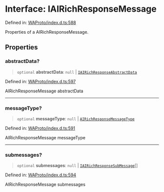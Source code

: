# Interface: IAIRichResponseMessage

Defined in: [WAProto/index.d.ts:588](https://github.com/Fokusdotid/Baileys/blob/e5a24e138f3b69cf124e0406999e537d5c9a6c18/WAProto/index.d.ts#L588)

Properties of a AIRichResponseMessage.

## Properties

### abstractData?

> `optional` **abstractData**: `null` \| [`IAIRichResponseAbstractData`](../namespaces/AIRichResponseMessage/interfaces/IAIRichResponseAbstractData.md)

Defined in: [WAProto/index.d.ts:597](https://github.com/Fokusdotid/Baileys/blob/e5a24e138f3b69cf124e0406999e537d5c9a6c18/WAProto/index.d.ts#L597)

AIRichResponseMessage abstractData

***

### messageType?

> `optional` **messageType**: `null` \| [`AIRichResponseMessageType`](../namespaces/AIRichResponseMessage/enumerations/AIRichResponseMessageType.md)

Defined in: [WAProto/index.d.ts:591](https://github.com/Fokusdotid/Baileys/blob/e5a24e138f3b69cf124e0406999e537d5c9a6c18/WAProto/index.d.ts#L591)

AIRichResponseMessage messageType

***

### submessages?

> `optional` **submessages**: `null` \| [`IAIRichResponseSubMessage`](../namespaces/AIRichResponseMessage/interfaces/IAIRichResponseSubMessage.md)[]

Defined in: [WAProto/index.d.ts:594](https://github.com/Fokusdotid/Baileys/blob/e5a24e138f3b69cf124e0406999e537d5c9a6c18/WAProto/index.d.ts#L594)

AIRichResponseMessage submessages
